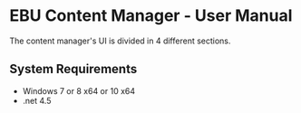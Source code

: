 # EBU Content Manager - User Manual

The content manager's UI is divided in 4 different sections.

## System Requirements

* Windows 7 or 8 x64 or 10 x64
* .net 4.5
